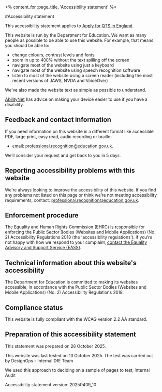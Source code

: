 <% content_for :page_title, 'Accessibility statement' %>

#Accessibility statement

This accessibility statement applies to [Apply for QTS in England](https://apply-for-qts-in-england.education.gov.uk/eligibility/start).

This website is run by the Department for Education. We want as many people as possible to be able to use this website. For example, that means you should be able to:

- change colours, contrast levels and fonts
- zoom in up to 400% without the text spilling off the screen
- navigate most of the website using just a keyboard
- navigate most of the website using speech recognition software
- listen to most of the website using a screen reader (including the most recent versions of JAWS, NVDA and VoiceOver)

We've also made the website text as simple as possible to understand.

[AbilityNet](https://mcmw.abilitynet.org.uk/) has advice on making your device easier to use if you have a disability.

## Feedback and contact information

If you need information on this website in a different format like accessible PDF, large print, easy read, audio recording or braille:

- email: [professional.recognition@education.gov.uk](mailto:professional.recognition@education.gov.uk).

We’ll consider your request and get back to you in 5 days.

## Reporting accessibility problems with this website

We're always looking to improve the accessibility of this website. If you find any problems not listed on this page or think we're not meeting accessibility requirements, contact: [professional.recognition@education.gov.uk](mailto:professional.recognition@education.gov.uk).

## Enforcement procedure

The Equality and Human Rights Commission (EHRC) is responsible for enforcing the Public Sector Bodies (Websites and Mobile Applications) (No. 2) Accessibility Regulations 2018 (the 'accessibility regulations'). If you're not happy with how we respond to your complaint, [contact the Equality Advisory and Support Service (EASS)](https://www.equalityadvisoryservice.com/).

## Technical information about this website's accessibility

The Department for Education is committed to making its websites accessible, in accordance with the Public Sector Bodies (Websites and Mobile Applications) (No. 2) Accessibility Regulations 2018.

## Compliance status

This website is fully compliant with the WCAG version 2.2 AA standard.

## Preparation of this accessibility statement

This statement was prepared on 28 October 2025.

This website was last tested on 13 October 2025. The test was carried out by DesignOps - Internal DfE Team

We used this approach to deciding on a sample of pages to test, Internal Audit

Accessibility statement version: 20250409_10
